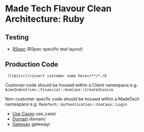 # Made Tech Flavour Clean Architecture: Ruby

## Testing 
* [RSpec](RSpec.md) (RSpec specific test layout)

## Production Code
``` (lib|src)/<insert customer name here>/**/*.rb```

Customer code should be housed within a Client namespace e.g. ```AcmeIndustries::Financial::UseCase::CreateInvoice```

Non-customer specfic code should be housed within a MadeTech namespace e.g. ```MadeTech::Authentication::UseCase::Login```

* [Use Cases](UseCases.md) use_case/ 
* [Domain](Domain.md) domain/
* [Gateway](Gateway.md) gateway/
